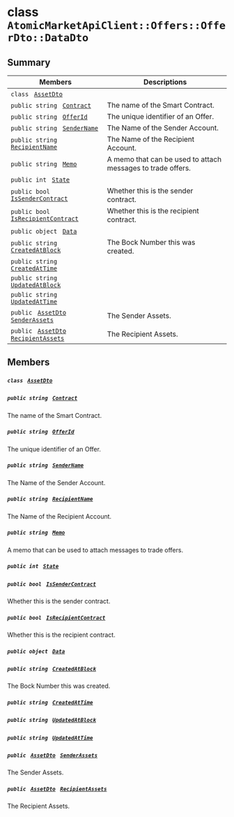 # class `AtomicMarketApiClient::Offers::OfferDto::DataDto` 

## Summary

 Members                                | Descriptions                                
----------------------------------------|---------------------------------------------
`class ` [`AssetDto`](AtomicMarketApiClient--Offers--OfferDto--DataDto--AssetDto.md)        | 
`public string ` [`Contract`](#class_atomic_market_api_client_1_1_offers_1_1_offer_dto_1_1_data_dto_1a9b4baf8484b98d89513d7776a8877d0e) | The name of the Smart Contract.
`public string ` [`OfferId`](#class_atomic_market_api_client_1_1_offers_1_1_offer_dto_1_1_data_dto_1a176ccbd661a78c99444e637ed0af4c6e) | The unique identifier of an Offer.
`public string ` [`SenderName`](#class_atomic_market_api_client_1_1_offers_1_1_offer_dto_1_1_data_dto_1a8435cbd7a4dda595164d4ff47d4f4525) | The Name of the Sender Account.
`public string ` [`RecipientName`](#class_atomic_market_api_client_1_1_offers_1_1_offer_dto_1_1_data_dto_1a4db149de8d9e2720942cc478bf9b67e2) | The Name of the Recipient Account.
`public string ` [`Memo`](#class_atomic_market_api_client_1_1_offers_1_1_offer_dto_1_1_data_dto_1ae120ff01d30f40e9771e30e58f1a1d7f) | A memo that can be used to attach messages to trade offers.
`public int ` [`State`](#class_atomic_market_api_client_1_1_offers_1_1_offer_dto_1_1_data_dto_1a18de412e641d6e3d45d7a829923a29c3) | 
`public bool ` [`IsSenderContract`](#class_atomic_market_api_client_1_1_offers_1_1_offer_dto_1_1_data_dto_1ade800cb1f05a507dc30d49c105cfff62) | Whether this is the sender contract.
`public bool ` [`IsRecipientContract`](#class_atomic_market_api_client_1_1_offers_1_1_offer_dto_1_1_data_dto_1a07f590cec8ec1aa154b011469a393f5e) | Whether this is the recipient contract.
`public object ` [`Data`](#class_atomic_market_api_client_1_1_offers_1_1_offer_dto_1_1_data_dto_1a248bfced8a2a84c147f9b20efe3e669a) | 
`public string ` [`CreatedAtBlock`](#class_atomic_market_api_client_1_1_offers_1_1_offer_dto_1_1_data_dto_1a022adc431e5845376e250208a999e12d) | The Bock Number this was created.
`public string ` [`CreatedAtTime`](#class_atomic_market_api_client_1_1_offers_1_1_offer_dto_1_1_data_dto_1a4cb9b4aaa1372df6dc2bb7d8f4916403) | 
`public string ` [`UpdatedAtBlock`](#class_atomic_market_api_client_1_1_offers_1_1_offer_dto_1_1_data_dto_1a6bb57b5afa05403c9d9c39296178c9ef) | 
`public string ` [`UpdatedAtTime`](#class_atomic_market_api_client_1_1_offers_1_1_offer_dto_1_1_data_dto_1a72262f869452135882a475b6636de902) | 
`public ` [`AssetDto`](AtomicMarketApiClient--Offers--OfferDto--DataDto--AssetDto.md)` ` [`SenderAssets`](#class_atomic_market_api_client_1_1_offers_1_1_offer_dto_1_1_data_dto_1a86e7c6a130fb6362e9c7acccadccc56e) | The Sender Assets.
`public ` [`AssetDto`](AtomicMarketApiClient--Offers--OfferDto--DataDto--AssetDto.md)` ` [`RecipientAssets`](#class_atomic_market_api_client_1_1_offers_1_1_offer_dto_1_1_data_dto_1a358e5087b184a62aa204fdbb91ec8ef5) | The Recipient Assets.

## Members

##### `class ` [`AssetDto`](AtomicMarketApiClient--Offers--OfferDto--DataDto--AssetDto.md) 

##### `public string ` [`Contract`](#class_atomic_market_api_client_1_1_offers_1_1_offer_dto_1_1_data_dto_1a9b4baf8484b98d89513d7776a8877d0e) 

The name of the Smart Contract.

##### `public string ` [`OfferId`](#class_atomic_market_api_client_1_1_offers_1_1_offer_dto_1_1_data_dto_1a176ccbd661a78c99444e637ed0af4c6e) 

The unique identifier of an Offer.

##### `public string ` [`SenderName`](#class_atomic_market_api_client_1_1_offers_1_1_offer_dto_1_1_data_dto_1a8435cbd7a4dda595164d4ff47d4f4525) 

The Name of the Sender Account.

##### `public string ` [`RecipientName`](#class_atomic_market_api_client_1_1_offers_1_1_offer_dto_1_1_data_dto_1a4db149de8d9e2720942cc478bf9b67e2) 

The Name of the Recipient Account.

##### `public string ` [`Memo`](#class_atomic_market_api_client_1_1_offers_1_1_offer_dto_1_1_data_dto_1ae120ff01d30f40e9771e30e58f1a1d7f) 

A memo that can be used to attach messages to trade offers.

##### `public int ` [`State`](#class_atomic_market_api_client_1_1_offers_1_1_offer_dto_1_1_data_dto_1a18de412e641d6e3d45d7a829923a29c3) 

##### `public bool ` [`IsSenderContract`](#class_atomic_market_api_client_1_1_offers_1_1_offer_dto_1_1_data_dto_1ade800cb1f05a507dc30d49c105cfff62) 

Whether this is the sender contract.

##### `public bool ` [`IsRecipientContract`](#class_atomic_market_api_client_1_1_offers_1_1_offer_dto_1_1_data_dto_1a07f590cec8ec1aa154b011469a393f5e) 

Whether this is the recipient contract.

##### `public object ` [`Data`](#class_atomic_market_api_client_1_1_offers_1_1_offer_dto_1_1_data_dto_1a248bfced8a2a84c147f9b20efe3e669a) 

##### `public string ` [`CreatedAtBlock`](#class_atomic_market_api_client_1_1_offers_1_1_offer_dto_1_1_data_dto_1a022adc431e5845376e250208a999e12d) 

The Bock Number this was created.

##### `public string ` [`CreatedAtTime`](#class_atomic_market_api_client_1_1_offers_1_1_offer_dto_1_1_data_dto_1a4cb9b4aaa1372df6dc2bb7d8f4916403) 

##### `public string ` [`UpdatedAtBlock`](#class_atomic_market_api_client_1_1_offers_1_1_offer_dto_1_1_data_dto_1a6bb57b5afa05403c9d9c39296178c9ef) 

##### `public string ` [`UpdatedAtTime`](#class_atomic_market_api_client_1_1_offers_1_1_offer_dto_1_1_data_dto_1a72262f869452135882a475b6636de902) 

##### `public ` [`AssetDto`](AtomicMarketApiClient--Offers--OfferDto--DataDto--AssetDto.md)` ` [`SenderAssets`](#class_atomic_market_api_client_1_1_offers_1_1_offer_dto_1_1_data_dto_1a86e7c6a130fb6362e9c7acccadccc56e) 

The Sender Assets.

##### `public ` [`AssetDto`](AtomicMarketApiClient--Offers--OfferDto--DataDto--AssetDto.md)` ` [`RecipientAssets`](#class_atomic_market_api_client_1_1_offers_1_1_offer_dto_1_1_data_dto_1a358e5087b184a62aa204fdbb91ec8ef5) 

The Recipient Assets.

